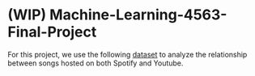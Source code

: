 # (WIP) Machine-Learning-4563-Final-Project
For this project, we use the following [dataset](https://gist.github.com/NickyDCFP/d675b176350f6a1d54455ffc35e350f9/ "Link to Github Gist") to analyze the relationship between songs hosted on both Spotify and Youtube.
